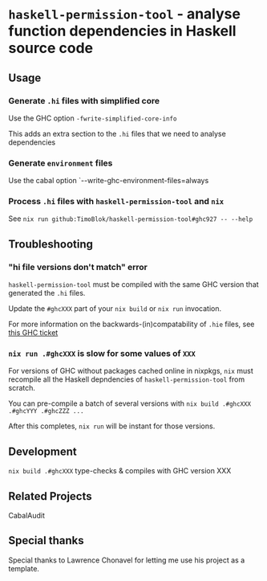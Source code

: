 
# `haskell-permission-tool` - analyse function dependencies in Haskell source code

## Usage

### Generate `.hi` files with simplified core

Use the GHC option `-fwrite-simplified-core-info`

This adds an extra section to the `.hi` files that we need to analyse dependencies

### Generate `environment` files

Use the cabal option `--write-ghc-environment-files=always

### Process `.hi` files with `haskell-permission-tool` and `nix`

See `nix run github:TimoBlok/haskell-permission-tool#ghc927 -- --help`

## Troubleshooting

### "hi file versions don't match" error

`haskell-permission-tool` must be compiled with the same GHC version that generated the `.hi` files.

Update the `#ghcXXX` part of your `nix build` or `nix run` invocation.

For more information on the backwards-(in)compatability of `.hie` files, see [this GHC ticket](https://gitlab.haskell.org/ghc/ghc/-/issues/18329)

### `nix run .#ghcXXX` is slow for some values of `XXX`

For versions of GHC without packages cached online in nixpkgs, `nix` must recompile all the Haskell depndencies of `haskell-permission-tool` from scratch.

You can pre-compile a batch of several versions with `nix build .#ghcXXX .#ghcYYY .#ghcZZZ ...`

After this completes, `nix run` will be instant for those versions.

## Development

`nix build .#ghcXXX` type-checks & compiles with GHC version XXX

## Related Projects

CabalAudit

## Special thanks

Special thanks to Lawrence Chonavel for letting me use his project as a template.
